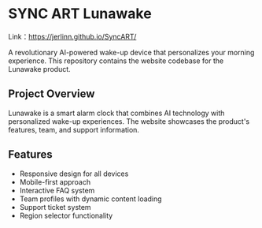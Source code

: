 # SYNC ART Lunawake

Link：https://jerlinn.github.io/SyncART/

A revolutionary AI-powered wake-up device that personalizes your morning experience. This repository contains the website codebase for the Lunawake product.

## Project Overview

Lunawake is a smart alarm clock that combines AI technology with personalized wake-up experiences. The website showcases the product's features, team, and support information.

## Features

- Responsive design for all devices
- Mobile-first approach
- Interactive FAQ system
- Team profiles with dynamic content loading
- Support ticket system
- Region selector functionality